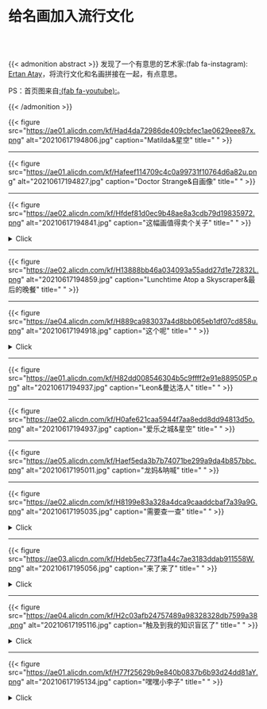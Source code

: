 # 给名画加入流行文化


<!--more-->

</br>

</br>

{{< admonition abstract >}}
发现了一个有意思的艺术家:(fab fa-instagram): [Ertan Atay](https://www.instagram.com/failunfailunmefailun/)，将流行文化和名画拼接在一起，有点意思。

PS：首页图来自[:(fab fa-youtube):](https://www.youtube.com/watch?v=ICxC5ekWnUc)。

{{< /admonition >}}

{{< figure src="https://ae01.alicdn.com/kf/Had4da72986de409cbfec1ae0629eee87x.png" alt="20210617194806.jpg" caption="Matilda&星空" title=" " >}}

---

{{< figure src="https://ae01.alicdn.com/kf/Hafeef114709c4c0a99731f10764d6a82u.png" alt="20210617194827.jpg" caption="Doctor Strange&自画像" title=" " >}}

---

{{< figure src="https://ae02.alicdn.com/kf/Hfdef81d0ec9b48ae8a3cdb79d19835972.png" alt="20210617194841.jpg" caption="这幅画值得卖个关子" title=" " >}}

<details>
<summary>Click</summary>
<p style="color:#00b1ff;text-align:center;"><b>
碧梨&戴珍珠耳环的少女</b></p>
</details>


---

{{< figure src="https://ae02.alicdn.com/kf/H13888bb46a034093a55add27d1e72832L.png" alt="20210617194859.jpg" caption="Lunchtime Atop a Skyscraper&最后的晚餐" title=" " >}}

---

{{< figure src="https://ae04.alicdn.com/kf/H889ca983037a4d8bb065eb1df07cd858u.png" alt="20210617194918.jpg" caption="这个呢" title=" " >}}

<details>
<summary>Click</summary>
<p style="color:#00b1ff;text-align:center;"><b>
胜利之吻&The Kiss' by Gustav Klimt</b></p>
</details>


---

{{< figure src="https://ae01.alicdn.com/kf/H82dd008546304b5c9ffff2e91e889505P.png" alt="20210617194937.jpg" caption="Leon&曼达洛人" title=" " >}}

---

{{< figure src="https://ae02.alicdn.com/kf/H0afe621caa5944f7aa8edd8dd94813d5o.png" alt="20210617194937.jpg" caption="爱乐之城&星空" title=" " >}}

---

{{< figure src="https://ae05.alicdn.com/kf/Haef5eda3b7b74071be299a9da4b857bbc.png" alt="20210617195011.jpg" caption="龙妈&呐喊" title=" " >}}

---

{{< figure src="https://ae02.alicdn.com/kf/H8199e83a328a4dca9caaddcbaf7a39a9G.png" alt="20210617195035.jpg" caption="需要查一查" title=" " >}}

<details>
<summary>Click</summary>
<p style="color:#00b1ff;text-align:center;"><b>老白&王座上的拿破仑一世</b></p>
</details>



---

{{< figure src="https://ae03.alicdn.com/kf/Hdeb5ec773f1a44c7ae3183ddab911558W.png" alt="20210617195056.jpg" caption="来了来了" title=" " >}}

<details>
<summary>Click</summary>
<div>
致敬名画怎么能没有《创造亚当》呢？还有昆汀这个足控。
<blockquote>and god created foot! Tag your foot loving friends like Tarantino! 👠</blockquote>
顺带@新海诚。
  </div>
</details>



---

{{< figure src="https://ae04.alicdn.com/kf/H2c03afb24757489a98328328db7599a38.png" alt="20210617195116.jpg" caption="触及到我的知识盲区了" title=" " >}}

<details>
<summary>Click</summary>
<p style="color:#00b1ff;text-align:center;"><b><i>Meeting of thirty-five heads of expression</i></b></p>
</details>



---

{{< figure src="https://ae01.alicdn.com/kf/H77f25629b9e840b0837b6b93d24dd81aY.png" alt="20210617195134.jpg" caption="嘿嘿小李子" title=" " >}}



<details>
<summary>Click</summary>
<p style="color:#00b1ff;text-align:center;"><b><i>The Wolf of Wall Street</i> & <i>The quiet pet</i></b></p>
</details>


